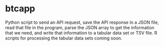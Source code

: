 # btcapp
Python script to send an API request, save the API response in a JSON file, read that file in the program, parse the JSON array to get the information that we need, and write that information to a tabular data set or TSV file. R scripts for processing the tabular data sets coming soon.
